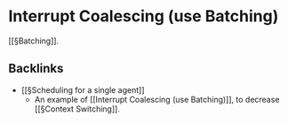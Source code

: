 # Interrupt Coalescing (use Batching)
[[§Batching]].

## Backlinks
* [[§Scheduling for a single agent]]
	* An example of [[Interrupt Coalescing (use Batching)]], to decrease [[§Context Switching]].

<!-- {BearID:D27FFEE7-41BC-4042-86F9-5A043DF659B0-3179-0000054CF715CB7B} -->
